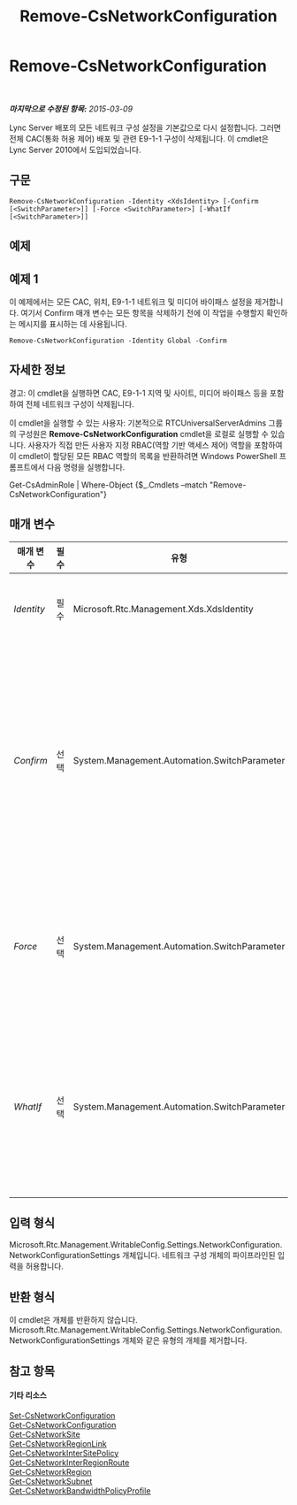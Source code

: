 ﻿---
title: Remove-CsNetworkConfiguration
TOCTitle: Remove-CsNetworkConfiguration
ms:assetid: d6945015-67f7-4f04-87ae-7cb977650d96
ms:mtpsurl: https://technet.microsoft.com/ko-kr/library/Gg398938(v=OCS.15)
ms:contentKeyID: 49305174
ms.date: 08/24/2015
mtps_version: v=OCS.15
ms.translationtype: HT
---

# Remove-CsNetworkConfiguration

 

_**마지막으로 수정된 항목:** 2015-03-09_

Lync Server 배포의 모든 네트워크 구성 설정을 기본값으로 다시 설정합니다. 그러면 전체 CAC(통화 허용 제어) 배포 및 관련 E9-1-1 구성이 삭제됩니다. 이 cmdlet은 Lync Server 2010에서 도입되었습니다.

## 구문

    Remove-CsNetworkConfiguration -Identity <XdsIdentity> [-Confirm [<SwitchParameter>]] [-Force <SwitchParameter>] [-WhatIf [<SwitchParameter>]]

## 예제

## 예제 1

이 예제에서는 모든 CAC, 위치, E9-1-1 네트워크 및 미디어 바이패스 설정을 제거합니다. 여기서 Confirm 매개 변수는 모든 항목을 삭제하기 전에 이 작업을 수행할지 확인하는 메시지를 표시하는 데 사용됩니다.

    Remove-CsNetworkConfiguration -Identity Global -Confirm

## 자세한 정보

경고: 이 cmdlet을 실행하면 CAC, E9-1-1 지역 및 사이트, 미디어 바이패스 등을 포함하여 전체 네트워크 구성이 삭제됩니다.

이 cmdlet을 실행할 수 있는 사용자: 기본적으로 RTCUniversalServerAdmins 그룹의 구성원은 **Remove-CsNetworkConfiguration** cmdlet을 로컬로 실행할 수 있습니다. 사용자가 직접 만든 사용자 지정 RBAC(역할 기반 액세스 제어) 역할을 포함하여 이 cmdlet이 할당된 모든 RBAC 역할의 목록을 반환하려면 Windows PowerShell 프롬프트에서 다음 명령을 실행합니다.

Get-CsAdminRole | Where-Object {$\_.Cmdlets –match "Remove-CsNetworkConfiguration"}

## 매개 변수


<table>
<colgroup>
<col style="width: 25%" />
<col style="width: 25%" />
<col style="width: 25%" />
<col style="width: 25%" />
</colgroup>
<thead>
<tr class="header">
<th>매개 변수</th>
<th>필수</th>
<th>유형</th>
<th>설명</th>
</tr>
</thead>
<tbody>
<tr class="odd">
<td><p><em>Identity</em></p></td>
<td><p>필수</p></td>
<td><p>Microsoft.Rtc.Management.Xds.XdsIdentity</p></td>
<td><p>ID는 항상 Global입니다.</p></td>
</tr>
<tr class="even">
<td><p><em>Confirm</em></p></td>
<td><p>선택</p></td>
<td><p>System.Management.Automation.SwitchParameter</p></td>
<td><p>명령을 실행하기 전에 확인 메시지를 표시합니다. 이 cmdlet에는 항상 이 매개 변수를 사용하는 것이 좋습니다.</p></td>
</tr>
<tr class="odd">
<td><p><em>Force</em></p></td>
<td><p>선택</p></td>
<td><p>System.Management.Automation.SwitchParameter</p></td>
<td><p>변경 내용을 적용하기 전에 표시될 수 있는 확인 메시지를 숨깁니다.</p></td>
</tr>
<tr class="even">
<td><p><em>WhatIf</em></p></td>
<td><p>선택</p></td>
<td><p>System.Management.Automation.SwitchParameter</p></td>
<td><p>명령을 실제로 실행하지 않고도 명령이 실행될 경우 발생할 수 있는 현상을 설명합니다.</p></td>
</tr>
</tbody>
</table>


## 입력 형식

Microsoft.Rtc.Management.WritableConfig.Settings.NetworkConfiguration.NetworkConfigurationSettings 개체입니다. 네트워크 구성 개체의 파이프라인된 입력을 허용합니다.

## 반환 형식

이 cmdlet은 개체를 반환하지 않습니다. Microsoft.Rtc.Management.WritableConfig.Settings.NetworkConfiguration.NetworkConfigurationSettings 개체와 같은 유형의 개체를 제거합니다.

## 참고 항목

#### 기타 리소스

[Set-CsNetworkConfiguration](set-csnetworkconfiguration.md)  
[Get-CsNetworkConfiguration](get-csnetworkconfiguration.md)  
[Get-CsNetworkSite](get-csnetworksite.md)  
[Get-CsNetworkRegionLink](get-csnetworkregionlink.md)  
[Get-CsNetworkInterSitePolicy](get-csnetworkintersitepolicy.md)  
[Get-CsNetworkInterRegionRoute](get-csnetworkinterregionroute.md)  
[Get-CsNetworkRegion](get-csnetworkregion.md)  
[Get-CsNetworkSubnet](get-csnetworksubnet.md)  
[Get-CsNetworkBandwidthPolicyProfile](get-csnetworkbandwidthpolicyprofile.md)

